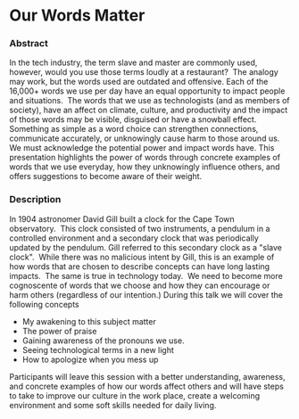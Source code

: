 # Our Words Matter

### Abstract
In the tech industry, the term slave and master are commonly used, however, would you use those terms loudly at a restaurant?  The analogy may work, but the words used are outdated and offensive. Each of the 16,000+ words we use per day have an equal opportunity to impact people and situations.  The words that we use as technologists (and as members of society), have an affect on climate, culture, and productivity and the impact of those words may be visible, disguised or have a snowball effect.  Something as simple as a word choice can strengthen connections, communicate accurately, or unknowingly cause harm to those around us. We must acknowledge the potential power and impact words have. This presentation highlights the power of words through concrete examples of words that we use everyday, how they unknowingly influence others, and offers suggestions to become aware of their weight.

### Description
In 1904 astronomer David Gill built a clock for the Cape Town observatory.  This clock consisted of two instruments, a pendulum in a controlled environment and a secondary clock that was periodically updated by the pendulum. Gill referred to this secondary clock as a "slave clock".  While there was no malicious intent by Gill, this is an example of how words that are chosen to describe concepts can have long lasting impacts.  The same is true in technology today.  We need to become more cognoscente of words that we choose and how they can encourage or harm others (regardless of our intention.) During this talk we will cover the following concepts
 
- My awakening to this subject matter
- The power of praise
- Gaining awareness of the pronouns we use.
- Seeing technological terms in a new light
- How to apologize when you mess up 


Participants will leave this session with a better understanding, awareness, and concrete examples of how our words affect others and will have steps to take to improve our culture in the work place, create a welcoming environment and some soft skills needed for daily living.